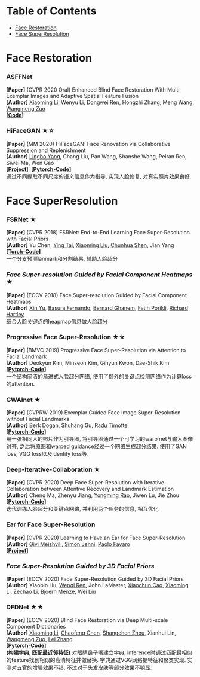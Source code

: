 # Table of Contents
- [Face Restoration](#face-restoration)
- [Face SuperResolution](#face-superresolution)

# Face Restoration
### ASFFNet
**[Paper]** (CVPR 2020 Oral) Enhanced Blind Face Restoration With Multi-Exemplar Images and Adaptive Spatial Feature Fusion  <Br>
**[Author]** [Xiaoming Li](https://csxmli2016.github.io/), Wenyu Li, [Dongwei Ren](https://csdwren.github.io/), Hongzhi Zhang, Meng Wang, [Wangmeng Zuo](http://homepage.hit.edu.cn/wangmengzuo) <Br>
**[[Code](https://github.com/csxmli2016/ASFFNet)]** <Br>

### HiFaceGAN ★☆
**[Paper]** (MM 2020) HiFaceGAN: Face Renovation via Collaborative Suppression and Replenishment <Br>
**[Author]** [Lingbo Yang](https://lotayou.github.io/), Chang Liu, Pan Wang, Shanshe Wang, Peiran Ren, Siwei Ma, Wen Gao <Br>
**[[Project](https://lotayou.github.io/projects/face_renov.html)]**, **[[Pytorch-Code](https://github.com/Lotayou/Face-Renovation)]**  <Br>
通过不同提取不同尺度的语义信息作为指导, 实现人脸修复, 对真实照片效果良好.

# Face SuperResolution
### FSRNet ★
**[Paper]** (CVPR 2018) FSRNet: End-to-End Learning Face Super-Resolution with Facial Priors <Br>
**[Author]** Yu Chen, [Ying Tai](https://tyshiwo.github.io/), [Xiaoming Liu](http://cvlab.cse.msu.edu/), [Chunhua Shen](https://cshen.github.io/index.html), Jian Yang <Br>
**[[Torch-Code](https://github.com/tyshiwo/FSRNet)]** <Br>
一个分支预测lanmark和分割结果, 辅助人脸超分
	
### *Face Super-resolution Guided by Facial Component Heatmaps* ★
**[Paper]** (ECCV 2018) Face Super-resolution Guided by Facial Component Heatmaps <Br>
**[Author]** [Xin Yu](https://sites.google.com/view/xinyus-homepage/Home), [Basura Fernando](https://basurafernando.github.io/), [Bernard Ghanem](http://www.bernardghanem.com/), [Fatih Porikli](http://www.porikli.com/), [Richard Hartley](http://users.cecs.anu.edu.au/~hartley/) <Br>
结合人脸关键点的heapmap信息做人脸超分

### Progressive Face Super-Resolution ★☆
**[Paper]** (BMVC 2019) Progressive Face Super-Resolution via Attention to Facial Landmark <Br>
**[Author]** Deokyun Kim, Minseon Kim, Gihyun Kwon, Dae-Shik Kim <Br>
**[[Pytorch-Code](https://github.com/DeokyunKim/Progressive-Face-Super-Resolution)]** <Br>
一个结构简洁的渐进式人脸超分网络, 使用了额外的关键点检测网络作为计算loss的attention.
	
### GWAInet ★
**[Paper]** (CVPRW 2019) Exemplar Guided Face Image Super-Resolution without Facial Landmarks <Br>
**[Author]** Berk Dogan, [Shuhang Gu](https://shuhanggu.github.io/), [Radu Timofte](https://people.ee.ethz.ch/~timofter/) <Br>
**[[Pytorch-Code](https://github.com/Maclory/Deep-Iterative-Collaboration)]** <Br>
用一张相同人的照片作为引导图, 将引导图通过一个可学习的warp net与输入图像对齐, 之后将原图和warped guidance经过一个网络生成超分结果. 使用了GAN loss, VGG loss以及identity loss等.
	
### Deep-Iterative-Collaboration ★
**[Paper]** (CVPR 2020) Deep Face Super-Resolution with Iterative Collaboration between Attentive Recovery and Landmark Estimation  <Br>
**[Author]** Cheng Ma, Zhenyu Jiang, [Yongming Rao](https://raoyongming.github.io/), Jiwen Lu, Jie Zhou <Br>
**[[Pytorch-Code](https://github.com/Maclory/Deep-Iterative-Collaboration)]** <Br>
迭代训练人脸超分和关键点网络, 并利用两个任务的信息, 相互优化

### Ear for Face Super-Resolution
**[Paper]**  (CVPR 2020) Learning to Have an Ear for Face Super-Resolution <Br>
**[Author]** [Givi Meishvili](https://gmeishvili.github.io/), [Simon Jenni](https://sjenni.github.io/), [Paolo Favaro](https://www.cvg.unibe.ch/people/favaro)  <Br>
**[[Project](https://gmeishvili.github.io/ear_for_face_super_resolution/index.html)]**

### *Face Super-Resolution Guided by 3D Facial Priors*
**[Paper]**  (ECCV 2020) Face Super-Resolution Guided by 3D Facial Priors <Br>
**[Author]** Xiaobin Hu, [Wenqi Ren](https://sites.google.com/site/renwenqi888/home), John LaMaster, [Xiaochun Cao](http://people.ucas.ac.cn/~0022382?language=en), [Xiaoming Li](https://csxmli2016.github.io/), Zechao Li, Bjoern Menze, Wei Liu <Br>

### DFDNet ★★
**[Paper]** (ECCV 2020) Blind Face Restoration via Deep Multi-scale Component Dictionaries <Br>
**[Author]** [Xiaoming Li](https://csxmli2016.github.io/), [Chaofeng Chen](https://chaofengc.github.io/), [Shangchen Zhou](https://shangchenzhou.com/), Xianhui Lin, [Wangmeng Zuo](http://homepage.hit.edu.cn/wangmengzuo), [Lei Zhang](https://www4.comp.polyu.edu.hk/~cslzhang/) <Br>
**[[Pytorch-Code](https://github.com/csxmli2016/DFDNet)]** <Br>
**(构建字典, 匹配最近邻特征)** 对眼睛鼻子嘴建立字典, inference时通过匹配最相似的feature找到相似的高清特征并做替换. 字典通过VGG网络提特征和聚类实现. 实测对五官的增强效果不错, 不过对于头发皮肤等部分效果不明显.
